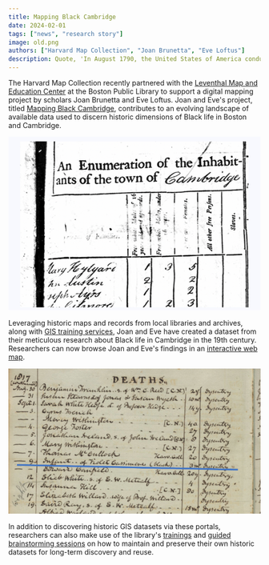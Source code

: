 ```yaml
---
title: Mapping Black Cambridge
date: 2024-02-01
tags: ["news", "research story"]
image: old.png
authors: ["Harvard Map Collection", "Joan Brunetta", "Eve Loftus"]
description: Quote, 'In August 1790, the United States of America conducted its first federal census. The data collected was minimal; census takers recorded no addresses, no professions, and no names except for head of household. Household members were tallied in demographic categories race, and—for white people only—gender and age...'
---
```


The Harvard Map Collection recently partnered with the [Leventhal Map and Education Center](https://www.leventhalmap.org/) at the
Boston Public Library to support a digital mapping project by scholars Joan Brunetta and Eve Loftus. Joan and Eve's project, titled [Mapping Black Cambridge](https://www.leventhalmap.org/articles/mapping-black-cambridge/), contributes to an evolving landscape of available data used to discern historic dimensions of Black life in Boston and Cambridge. 

![Old archives](media/1.png)


Leveraging historic maps and records from local libraries and archives, along with [GIS training services](https://library.harvard.edu/libraries/harvard-map-collection#spatial), Joan and Eve have created a dataset from their meticulous research about Black life in Cambridge in the 19th century. Researchers can now browse Joan and Eve's findings in an [interactive web map](https://felt.com/map/Mapping-Black-Cambridge-1790-1820-Snapshots-from-the-First-Four-Federal-Censuses-ghIMa0VXTy6XhXh9A1g2bhA?loc=42.36999,-71.09789,12.89z&share=1). 

![More old archives](media/2.png)

In addition to discovering historic GIS datasets via these portals, researchers can also make use of the library's [trainings](https://library.harvard.edu/libraries/harvard-map-collection#teach) and [guided brainstorming sessions](https://mapping.share.library.harvard.edu/resources/researchers-handbook/long-term-preservation/) on how to maintain and preserve their own historic datasets for long-term discovery and reuse. 

